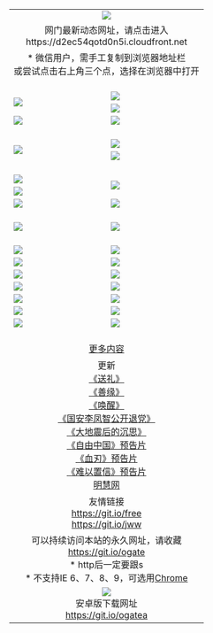 ﻿<table>
  <tr></tr>
  <tr><td colspan=2 align=center><img src="https://cloud.githubusercontent.com/assets/11880933/13434984/f430fae2-e012-11e5-814f-c2df1e82b247.jpg" /></td></tr>
  <tr><td colspan=2 align=center>网门最新动态网址，请点击进入
<br>https://d2ec54qotd0n5i.cloudfront.net
    </td>
  </tr>
  <tr>
    <td colspan=2 align=center>* 微信用户，需手工复制到浏览器地址栏<br>或尝试点击右上角三个点，选择在浏览器中打开
    <!--br>* IE6打开动态网址须在选项中勾选TLS 1.0--></td>
  </tr>
  <tr height="20">
  <tr>
    <td rowspan=2><a href="https://d2ec54qotd0n5i.cloudfront.net/ogUP.aspx?name=11DKC.mp4&list=11DKC" target="_blank"><img src="https://d2ec54qotd0n5i.cloudfront.net/Up/11DKC1.jpg" /></a></td> 
    <td><div><a href="https://d2ec54qotd0n5i.cloudfront.net/ogUP.aspx?name=LRWS.mp4&list=LRWS" target="_blank"><img src="https://d2ec54qotd0n5i.cloudfront.net/Up/LRWS.jpg" /></a></td>
   </tr>
  <tr>
    <td><a href="https://d2ec54qotd0n5i.cloudfront.net/ogNiceVedio.aspx" target="_blank"><img src="https://d2ec54qotd0n5i.cloudfront.net/Up/11TGKDY.jpg" /></a></td>
  </tr>
  <tr>
    <td><a href="https://d2ec54qotd0n5i.cloudfront.net/ogUP.aspx?name=_EA/%CA%AE%C4%EA.mp4&count=http://odisk.org/Up/_EA/%CA%AE%C4%EA.mp4;http://odisk.org/Up/_EE/%CC%CE%B8%E7%D9%A9%B5%E7%D3%B0%A3%BA%CA%AE%C4%EA.mp4|2|%CA%AE%C4%EA|%D5%FD%C6%AC;%CC%CE%B8%E7%D9%A9%B5%E7%D3%B0" target="_blank"><img src="https://d2ec54qotd0n5i.cloudfront.net/Up/_EA/%E5%8D%81%E5%B9%B4_135.jpg" /></a></td>
    <td><a href="https://d2ec54qotd0n5i.cloudfront.net/ogUP.aspx?name=_EC%C9%FA%CB%C0%D3%EB%C2%D6%BB%D8.mp4&count=http://v.ifeng.com/documentary/discovery/201501/039bdca9-5c34-4796-b332-43b8f831efce.shtml;http://v.ifeng.com/documentary/society/201501/030cc825-2840-4536-a0b8-416c88375055.shtml;http://v.ifeng.com/documentary/society/201501/03a412f8-32ec-4e18-81ba-98acf64ec1ca.shtml;http://v.ifeng.com/documentary/society/201501/03c58012-8e01-456a-9097-615b3b24a709.shtml|4|%C9%FA%CB%C0%D3%EB%C2%D6%BB%D8" target="_blank"><img src="https://d2ec54qotd0n5i.cloudfront.net/Up/_EC/%E7%94%9F%E6%AD%BB%E4%B8%8E%E8%BD%AE%E5%9B%9E_135.jpg" /></a></td>
  </tr>
  <tr height="20">
  <tr>
    <td rowspan=2><a href="https://d2ec54qotd0n5i.cloudfront.net/ogUP.aspx?name=4EE/DJ.mp4&list=4EEDJ" target="_blank"><img src="https://d2ec54qotd0n5i.cloudfront.net/Up/4EE/DJ140.jpg"/></a></td>
    <td><a href="https://d2ec54qotd0n5i.cloudfront.net/ogUP.aspx?name=4EE/ZG.mp4&list=4EEZG" target="_blank"><img src="https://d2ec54qotd0n5i.cloudfront.net/Up/4EE/ZG0.jpg"/></a></td>
    <!--td><a href="https://d2ec54qotd0n5i.cloudfront.net/ogUP.aspx?name=4EE/QQ.mp4&list=4EEQQ" target="_blank"><img src="https://d2ec54qotd0n5i.cloudfront.net/Up/4EE/QQ0.jpg"/></a></td>
    <td><a href="https://d2ec54qotd0n5i.cloudfront.net/ogUP.aspx?name=4EE/HQ.mp4&list=4EEHQ" target="_blank"><img src="https://d2ec54qotd0n5i.cloudfront.net/Up/4EE/HQ0.jpg"/></a></td-->
  </tr>
  <tr>
    <td><a href="https://d2ec54qotd0n5i.cloudfront.net/onCO.aspx?list=XWPL&mode=m" target="_blank"><img src="https://d2ec54qotd0n5i.cloudfront.net/Up/0WZTT.jpg" /></a></td> 
  </tr>
  <tr height="20">
  <tr>
    <td><a href="https://d2ec54qotd0n5i.cloudfront.net/ogUP.aspx?name=JQR.mp4&count=2" target="_blank"><img src="https://d2ec54qotd0n5i.cloudfront.net/Up/JQR.jpg" /></a></td>   
    <td rowspan=2><a href="https://d2ec54qotd0n5i.cloudfront.net/ogUP.aspx?name=JP.mp4&count=9" target="_blank"><img src="https://d2ec54qotd0n5i.cloudfront.net/Up/JP.jpg" /></td>
  </tr>
  <tr>
    <td><a href="https://d2ec54qotd0n5i.cloudfront.net/ogUP.aspx?name=WH.mp4" target="_blank"><img src="https://d2ec54qotd0n5i.cloudfront.net/Up/WH.jpg" /></a></td>
  </tr>
  <tr>
    <td><a href="https://d2ec54qotd0n5i.cloudfront.net/ogUP.aspx?name=SSZJ.mp4&list=SSZJ" target="_blank"><img src="https://d2ec54qotd0n5i.cloudfront.net/Up/SSZJ.jpg" /></a></td>
    <td><a href="https://d2ec54qotd0n5i.cloudfront.net/ogUP.aspx?name=WLSH.mp4&count=2" target="_blank"><img src="https://d2ec54qotd0n5i.cloudfront.net/Up/WLSH.jpg" /></a</td>
  </tr>
  <tr height="20">
  <tr>
    <td><a href="https://d2ec54qotd0n5i.cloudfront.net/ogUP.aspx?name=ZY.mp4&count=2015|16" target="_blank"><img src="https://d2ec54qotd0n5i.cloudfront.net/Up/ZY.jpg" /></a</td>
    <td><a href="https://d2ec54qotd0n5i.cloudfront.net/ogUP.aspx?name=XTFY.mp4&count=B|2,A|24" target="_blank"><img src="https://d2ec54qotd0n5i.cloudfront.net/Up/XTFY.jpg" /></a></td>
  </tr>
  <tr height="20">
  </tr>
  <!--tr>
    <td><a href="https://d2ec54qotd0n5i.cloudfront.net/ogUP.aspx?name=4EE/GX.mp4&list=4EEGX" target="_blank"><img src="https://d2ec54qotd0n5i.cloudfront.net/Up/4EE/GX0.jpg"/></a></td>
    <td><a href="https://d2ec54qotd0n5i.cloudfront.net/ogUP.aspx?name=4EE/HD.mp4&list=4EEHD" target="_blank"><img src="https://d2ec54qotd0n5i.cloudfront.net/Up/4EE/HD0.jpg"/></a></td>
  </tr>
  <tr>
    <td><a href="https://d2ec54qotd0n5i.cloudfront.net/ogUP.aspx?name=4EE/TX.mp4&list=4EETX" target="_blank"><img src="https://d2ec54qotd0n5i.cloudfront.net/Up/4EE/TX0.jpg"/></a></td>
    <td><a href="https://d2ec54qotd0n5i.cloudfront.net/ogUP.aspx?name=4EE/WZ.mp4&list=4EEWZ" target="_blank"><img src="https://d2ec54qotd0n5i.cloudfront.net/Up/4EE/WZ0.jpg"/></a></td>
  </tr-->
  <tr>
    <td><a href="https://d2ec54qotd0n5i.cloudfront.net/onUP.aspx?name=https://d1ni6yqhqrtjo7.cloudfront.net/" target="_blank"><img src="https://d2ec54qotd0n5i.cloudfront.net/Up/0DTW.jpg"/></a></td>
    <td><a href="https://d2ec54qotd0n5i.cloudfront.net/onUP.aspx?name=https://d240ns8up8earz.cloudfront.net/acenter/" target="_blank"><img src="https://d2ec54qotd0n5i.cloudfront.net/Up/0TDW.jpg" /></a></td>
  </tr>
  <tr>
    <td><a href="https://d2ec54qotd0n5i.cloudfront.net/onUP.aspx?name=https://d4508d6vomz2p.cloudfront.net/gb/nsc413.htm" target="_blank"><img src="https://d2ec54qotd0n5i.cloudfront.net/Up/0DJY.jpg" /></a></td>
    <td><a href="https://d2ec54qotd0n5i.cloudfront.net/onUP.aspx?name=https://d4apjbhkuxer1.cloudfront.net/xtr/gb/prog204.html" target="_blank"><img src="https://d2ec54qotd0n5i.cloudfront.net/Up/0XTR.jpg" /></a></td>
  </tr>
  <tr>
    <td><a href="https://d2ec54qotd0n5i.cloudfront.net/onUP.aspx?name=https://d3aj00iefsmfgc.cloudfront.net/" target="_blank"><img src="https://d2ec54qotd0n5i.cloudfront.net/Up/0MHW.jpg" /></a></td>
    <td><a href="https://d2ec54qotd0n5i.cloudfront.net/onUP.aspx?name=https://d20wz7qt14x5d2.cloudfront.net/" target="_blank"><img src="https://d2ec54qotd0n5i.cloudfront.net/Up/0ZJW.jpg" /></a></td>
  </tr>
  <tr>
    <td><a href="https://d2ec54qotd0n5i.cloudfront.net/ogUP.aspx?name=0FG.zip" target="_blank"><img src="https://d2ec54qotd0n5i.cloudfront.net/Up/0FG.jpg" /></a></td>
    <td><a href="https://d2ec54qotd0n5i.cloudfront.net/ogUP.aspx?name=0FGA.apk" target="_blank"><img src="https://d2ec54qotd0n5i.cloudfront.net/Up/0FGA.jpg" /></a></td>
  </tr>
  <tr>
    <td><a href="https://d2ec54qotd0n5i.cloudfront.net/ogUP.aspx?name=0U.zip" target="_blank"><img src="https://d2ec54qotd0n5i.cloudfront.net/Up/0U.jpg" /></a></td>
    <td><a href="https://d2ec54qotd0n5i.cloudfront.net/ogUP.aspx?name=0UA.apk" target="_blank"><img src="https://d2ec54qotd0n5i.cloudfront.net/Up/0UA.jpg" /></a></td>
  </tr>
  <tr>
    <td><a href="https://d2ec54qotd0n5i.cloudfront.net/ogUP.aspx?name=0iPPOTV.zip" target="_blank"><img src="https://d2ec54qotd0n5i.cloudfront.net/Up/0iPPOTV.jpg" /></a></td>
    <td><a href="https://d2ec54qotd0n5i.cloudfront.net/ogUP.aspx?name=0iNTD.apk" target="_blank"><img src="https://d2ec54qotd0n5i.cloudfront.net/Up/0iNTD.jpg" /></a></td>
  </tr>
  <!--tr>
    <td><a href="https://d2ec54qotd0n5i.cloudfront.net/ogNice.aspx" target="_blank"><img src="https://d2ec54qotd0n5i.cloudfront.net/Up/0WCYY.jpg" /></a></td>
    <td><a href="https://d2ec54qotd0n5i.cloudfront.net/onCO.aspx?list=XWPL&mode=m" target="_blank"><img src="https://d2ec54qotd0n5i.cloudfront.net/Up/0WZTT.jpg" /></a></td> 
  </tr-->
  <tr>
    <td><a href="https://d2ec54qotd0n5i.cloudfront.net/ogDY.aspx" target="_blank"><img src="https://d2ec54qotd0n5i.cloudfront.net/Up/0FK.jpg" /></a></td>
    <td><a href="https://d2ec54qotd0n5i.cloudfront.net/ogST.aspx" target="_blank"><img src="https://d2ec54qotd0n5i.cloudfront.net/Up/0ST.jpg" /></a></td> 
  </tr>
  <tr height="20">
  <tr>
    <td colspan=2 align=center><a href="https://d2ec54qotd0n5i.cloudfront.net/ogNice.aspx">更多内容</a>
    </td>
  </tr>
  <tr>
    <td colspan=2 align=center>更新<br>
      <a href="https://d2ec54qotd0n5i.cloudfront.net/ogUP.aspx?name=4ESL.mp4" target="_blank">《送礼》</a><br>
      <a href="https://d2ec54qotd0n5i.cloudfront.net/ogUP.aspx?name=4ESY.mp4" target="_blank">《善缘》</a><br>
      <a href="https://d2ec54qotd0n5i.cloudfront.net/ogUP.aspx?name=4EHX.mp4" target="_blank">《唤醒》</a><br>
      <a href="https://d2ec54qotd0n5i.cloudfront.net/ogUP.aspx?name=4LFZ.mp4" target="_blank">《国安李凤智公开退党》</a><br>
      <a href="https://d2ec54qotd0n5i.cloudfront.net/ogUP.aspx?name=4DDZHDCS.mp4" target="_blank">《大地震后的沉思》</a><br>
      <a href="https://d2ec54qotd0n5i.cloudfront.net/ogUP.aspx?name=11ZYZG0.mp4" target="_blank">《自由中国》预告片</a><br>
      <a href="https://d2ec54qotd0n5i.cloudfront.net/ogUP.aspx?name=11XR.mp4" target="_blank">《血刃》预告片</a><br>
      <a href="https://d2ec54qotd0n5i.cloudfront.net/ogUP.aspx?name=11NYZX.mp4&count=2" target="_blank">《难以置信》预告片</a><br>
      <a href="https://d2ec54qotd0n5i.cloudfront.net/onUP.aspx?name=https://www.minghui.org/" target="_blank">明慧网</a>
    </td>
  </tr>
  <tr>
    <td colspan=2 align=center>友情链接<br>
      <a href="https://git.io/free" target="_blank">https://git.io/free</a><br>
      <a href="https://git.io/jww" target="_blank">https://git.io/jww</a>
    </td>
  </tr>
  <tr>
    <td colspan=2 align=center>可以持续访问本站的永久网址，请收藏<br/><a href="https://git.io/ogate" target="_blank">https://git.io/ogate</a><br/>* http后一定要跟s<br/>* 不支持IE 6、7、8、9，可选用<a href="https://d2ec54qotd0n5i.cloudfront.net/ogUP.aspx?name=0ChromePortable.zip">Chrome</a></td>
  </tr>
  <tr>
    <td colspan=2 align=center><a href="https://d2ec54qotd0n5i.cloudfront.net/ogUP.aspx?name=0oGate.apk" target="_blank"><img src="https://cloud.githubusercontent.com/assets/11880933/13720399/75e143ee-e842-11e5-9f0a-1421f423c80f.jpg" /></a><br>安卓版下载网址<br><a href="https://git.io/ogatea">https://git.io/ogatea</a></td>
  </tr>
  <!--tr>
    <td colspan=2 align=center>可能失效的动态网址
    </td>
  </tr-->
</table>
